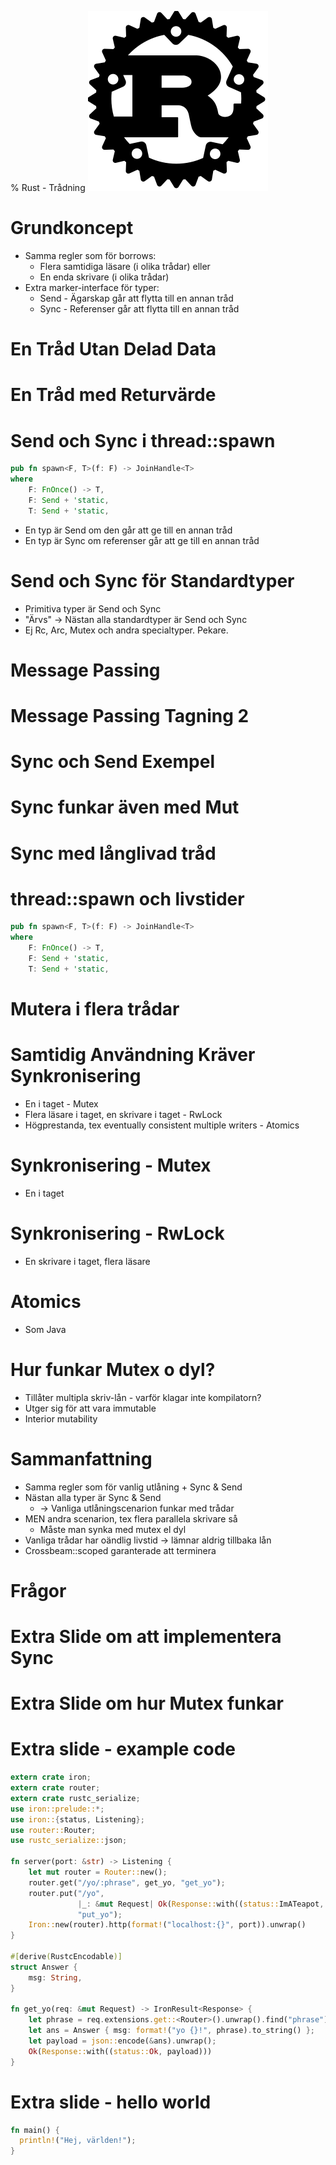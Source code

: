 % Rust - Trådning
![rust](img/rust.svg)

# Grundkoncept

* Samma regler som för borrows:
   * Flera samtidiga läsare (i olika trådar) eller
   * En enda skrivare (i olika trådar)
* Extra marker-interface för typer:
   * Send - Ägarskap går att flytta till en annan tråd
   * Sync - Referenser går att flytta till en annan tråd

<script language="rust">
pub unsafe trait Sync { }
pub unsafe trait Send { }
</script>

<!--
  Läsning Funkar för att läsning av effectively final variabel inte kräver sync
  Skrivning i annan tråd inget problem så länge ingen annan ser

  Metoder som skickar data till andra trådar kräver Send, men 
   vad kompilatorn beträffar är det vanligt Trait. 

  Kommer gå igenom detta gradvis
-->

# En Tråd Utan Delad Data

<script language="rust">
fn main() {
    let thread = std::thread::spawn(|| {
        println!("Hello, world!");
    });
    thread.join().unwrap();
}
</script>

<!-- Join returnerar Err om tråden panikade -->

# En Tråd med Returvärde

<script language="rust">
fn main() {
    let thread = std::thread::spawn(|| {
      "Hej, förälder!"
    });
    println!("{}", thread.join().unwrap());
}
</script>

<!--
   Funkar för att datat är Send - går att 
   flytta ut ur tråden
-->

# Send och Sync i thread::spawn

```rust
pub fn spawn<F, T>(f: F) -> JoinHandle<T> 
where
    F: FnOnce() -> T,
    F: Send + 'static,
    T: Send + 'static, 
```

* En typ är Send om den går att ge till en annan tråd
* En typ är Sync om referenser går att ge till en annan tråd

<!-- 
 Sync betyder är typens referens är Send
-->

# Send och Sync för Standardtyper

* Primitiva typer är Send och Sync
* "Ärvs" -> Nästan alla standardtyper är Send och Sync
* Ej Rc, Arc, Mutex och andra specialtyper. Pekare.

<!-- 
 Typer som enbart innehåller typer som är sync och send
 blir själva sync och send

 Är marker-interface. 
   Skrivit en wrapper-typ som gör saker trådsäkra? Implementera Sync.
   Har du en typ 
-->


# Message Passing

<script language="rust">
use std::sync::mpsc::{Sender, Receiver, channel};

fn main() {
    let (tx, rx): (Sender<String>, Receiver<String>) = channel();
    let _thread = std::thread::spawn(move || {
        tx.send(", World!".to_owned()).unwrap();
    });
    println!("Hello {}", rx.recv().unwrap());
}
</script>

<!-- 
 Inget delat state, ingen synkronisation
-->

# Message Passing Tagning 2

<script language="rust">
use std::sync::mpsc::{Sender, Receiver, channel};

fn main() {
    let (tx, rx): (Sender<String>, Receiver<String>) = channel();
    let _thread = std::thread::spawn(|| {
        tx.send(", World!".to_owned()).unwrap();
    });
    println!("Hello {}", rx.recv().unwrap());
}
</script>

<!-- 
 Visa felmeddelande och peka på att den inte implementerar Sync
 Men den implementerar send, så kan ge bort
   -> Kan ge till annan tråd, men inte dela mellan trådar
 Sätt tillbaka move
-->


# Sync och Send Exempel

<script language="rust">
extern crate crossbeam;

fn main() {
    let s: String = "hej".to_owned();
    crossbeam::scope(|scope| { 
        scope.spawn(|| { 
          println!("barntråd säger {}", s);
        });
    });
    println!("huvudtråd säger {}", s);
}
</script>

<!-- 
  Closure är by ref per default
  läsning -> läsref
  eftersom det gick så är den sync
  Gör closuren move och visa vad som händer
  - värdet flyttades in 
  eftersom det gick så är den send

  men flyttar aldrig ut igen, så sista println funkar ej
-->

# Sync funkar även med Mut

<script language="rust">
extern crate crossbeam;

fn main() {
    let mut s: String = "hej".to_owned();
    crossbeam::scope(|scope| { 
        scope.spawn(|| { 
          println!("barntråd säger {}", s);
          s.push_str(" på dig");
        });
    });
    println!("huvudtråd säger {}", s);
}
</script>


<!-- 
  Men varför använde jag crossbeam? 
-->

# Sync med långlivad tråd

<script language="rust">
use std::thread::spawn;

fn main() {
    let s: String = "hej".to_owned();
    spawn(|| { 
        println!("barntråd säger {}", s);
    });
    println!("huvudtråd säger {}", s);
}
</script>

<!--
 Det här är fortfarande vanliga ägarskapsregler.
 Lån får inte vara längre än variabeln själv.
 Men trådar har oändlig livslängd per default.
-->

# thread::spawn och livstider

```rust
pub fn spawn<F, T>(f: F) -> JoinHandle<T> 
where
    F: FnOnce() -> T,
    F: Send + 'static,
    T: Send + 'static, 
```

<!--
  'static implicerar statiskt livstid -> "samma livstid som programmet"
-->

# Mutera i flera trådar

<script language="rust">
extern crate crossbeam;

fn main() {
    let mut s: String = "hej".to_owned();
    crossbeam::scope(|scope| { 
        scope.spawn(|| { 
          s.push_str(" på");
        });
    });
    crossbeam::scope(|scope| { 
        scope.spawn(|| { 
          s.push_str(" dig");
        });
    });
    println!("huvudtråd säger {}", s);
}
</script>

<!-- 
  Ta bort mittdelen så det blir en scope
  -> två mutable borrows -> fel.
  SAMMA BORROW-REGLER SOM VANLIGT
  Hur fixa? Förslag?
-->

# Samtidig Användning Kräver Synkronisering

* En i taget - Mutex
* Flera läsare i taget, en skrivare i taget - RwLock
* Högprestanda, tex eventually consistent multiple writers - Atomics

# Synkronisering - Mutex

* En i taget

<script language="rust">
extern crate crossbeam;
use std::sync::Mutex;

fn main() {
    let s1 = "hej".to_owned();
    let m: Mutex<String>  = Mutex::new(s1);
    crossbeam::scope(|scope| { 
        scope.spawn(|| { 
          m.lock().unwrap().push_str(" på");
        });
        scope.spawn(|| { 
          m.lock().unwrap().push_str(" dig");
        });
    });
    let s2 = m.into_inner().unwrap();
    println!("huvudtråd säger {}", s2);
}
</script>

<!--
  Förklara att vi ger s1 till mutexen och sedan plockar
  ut igen till s2

  ordning garanterad? kör några gånger
-->

# Synkronisering - RwLock

* En skrivare i taget, flera läsare

<script language="rust">
extern crate crossbeam;
use std::sync::RwLock;

fn main() {
    let s1 = "hej".to_owned();
    let l: RwLock<String>  = RwLock::new(s1);
    crossbeam::scope(|scope| { 
        scope.spawn(|| { 
          l.write().unwrap().push_str(" på");
        });
        scope.spawn(|| { 
          println!("barntråd 2 ser {}", l.read().unwrap());
        });
        scope.spawn(|| { 
          println!("barntråd 3 ser {}", l.read().unwrap());
        });
    });
    let s2 = l.into_inner().unwrap();
    println!("huvudtråd säger {}", s2);
}
</script>

<!--
  ordning garanterad? Kör några gånger.
-->

# Atomics

* Som Java

# Hur funkar Mutex o dyl?

* Tillåter multipla skriv-lån - varför klagar inte kompilatorn?
* Utger sig för att vara immutable
* Interior mutability

# Sammanfattning

* Samma regler som för vanlig utlåning + Sync & Send
* Nästan alla typer är Sync & Send
  * -> Vanliga utlåningscenarion funkar med trådar
* MEN andra scenarion, tex flera parallela skrivare så
   * Måste man synka med mutex el dyl
* Vanliga trådar har oändlig livstid -> lämnar aldrig tillbaka lån
* Crossbeam::scoped garanterade att terminera

# Frågor

# Extra Slide om att implementera Sync  

<script language="rust">
#![feature(optin_builtin_traits)]
struct OSynkTyp {}
impl !Sync for OSynkTyp {}

#[derive(Debug)]
struct SynkTyp {
	osynk: *mut u32
}
unsafe impl Sync for SynkTyp{}

fn main() {
    let _ = OSynkTyp{};
    let mut nummer = 10u32;
    let s = SynkTyp{ osynk: &mut nummer };
		println!("pekare: {:?}", s);
}
</script>

# Extra Slide om hur Mutex funkar

<script language="rust">
extern crate crossbeam;
use std::sync::{Mutex, MutexGuard};
use std::ops::DerefMut;

fn main() {
    let m = std::sync::Mutex::new(0u32);
    crossbeam::scope(|scope| {
      scope.spawn(|| {
       let m_ref_1: & Mutex<u32> = &m;
       let mut g: MutexGuard<u32> = m_ref_1.lock().unwrap();
       let d: &mut u32 = g.deref_mut();
       *d+=1;
      });
      scope.spawn(|| {
       let m_ref_2: & Mutex<u32> = &m;
       let mut g: MutexGuard<u32> = m_ref_2.lock().unwrap();
       let d: &mut u32 = g.deref_mut();
       *d+=1;
      });
    });
    println!("final result:{}", m.into_inner().unwrap());
}
</script>

# Extra slide - example code

```rust
extern crate iron;
extern crate router;
extern crate rustc_serialize;
use iron::prelude::*;
use iron::{status, Listening};
use router::Router;
use rustc_serialize::json;

fn server(port: &str) -> Listening {
    let mut router = Router::new();
    router.get("/yo/:phrase", get_yo, "get_yo");
    router.put("/yo",
               |_: &mut Request| Ok(Response::with((status::ImATeapot, "no"))),
               "put_yo");
    Iron::new(router).http(format!("localhost:{}", port)).unwrap()
}

#[derive(RustcEncodable)]
struct Answer {
    msg: String,
}

fn get_yo(req: &mut Request) -> IronResult<Response> {
    let phrase = req.extensions.get::<Router>().unwrap().find("phrase").unwrap();
    let ans = Answer { msg: format!("yo {}!", phrase).to_string() };
    let payload = json::encode(&ans).unwrap();
    Ok(Response::with((status::Ok, payload)))
}
```
# Extra slide - hello world

```rust
fn main() {
  println!("Hej, världen!");
}
```
